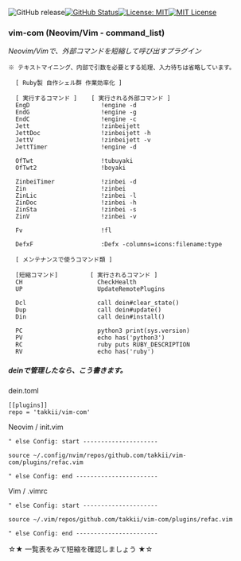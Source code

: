 ![GitHub release](https://img.shields.io/github/release/takkii/build_ijaas.svg?style=flat)[![GitHub Status](https://img.shields.io/github/last-commit/takkii/tubuyaki.svg?style=flat)](GitHub)[![License: MIT](https://img.shields.io/badge/License-MIT-yellow.svg)](https://opensource.org/licenses/MIT)[![MIT License](http://img.shields.io/badge/license-MIT-blue.svg?style=flat)](LICENSE)

### vim-com (Neovim/Vim - command_list)

*Neovim/Vimで、外部コマンドを短縮して呼び出すプラグイン*
```
※ テキストマイニング、内部で引数を必要とする処理、入力待ちは省略しています。
```

      [ Ruby製 自作シェル群 作業効率化 ]
      
      [ 実行するコマンド ]    [ 実行される外部コマンド ]
      EngD                    !engine -d
      EndG                    !engine -g
      EndC                    !engine -c
      Jett                    !zinbeijett
      JettDoc                 !zinbeijett -h
      JettV                   !zinbeijett -v
      JettTimer               !engine -d      
      
      OfTwt                   !tubuyaki
      OfTwt2                  !boyaki
      
      ZinbeiTimer             !zinbei -d
      Zin                     !zinbei
      ZinLic                  !zinbei -l
      ZinDoc                  !zinbei -h
      ZinSta                  !zinbei -s
      ZinV                    !zinbei -v
      
      Fv                      !fl
      
      DefxF                   :Defx -columns=icons:filename:type

      [ メンテナンスで使うコマンド類 ]
      
      [短縮コマンド]         [ 実行されるコマンド ]
      CH                     CheckHealth
      UP                     UpdateRemotePlugins
      
      Dcl                    call dein#clear_state()
      Dup                    call dein#update()
      Din                    call dein#install()
      
      PC                     python3 print(sys.version)
      PV                     echo has('python3')
      RC                     ruby puts RUBY_DESCRIPTION
      RV                     echo has('ruby')


##### deinで管理したなら、こう書きます。

dein.toml
```VimL
[[plugins]]
repo = 'takkii/vim-com'
```

Neovim / init.vim
```VimL
" else Config: start ---------------------

source ~/.config/nvim/repos/github.com/takkii/vim-com/plugins/refac.vim

" else Config: end -----------------------
```

Vim / .vimrc
```VimL
" else Config: start ---------------------

source ~/.vim/repos/github.com/takkii/vim-com/plugins/refac.vim

" else Config: end -----------------------
```

☆★ 一覧表をみて短縮を確認しましょう ★☆
